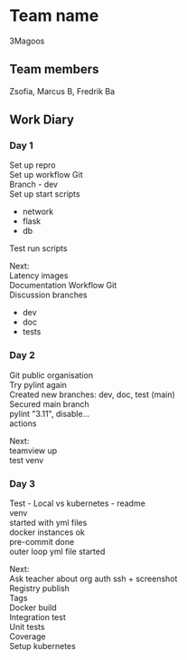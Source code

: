 # Team name
3Magoos

## Team members
Zsofia, Marcus B, Fredrik Ba

## Work Diary

### Day 1
Set up repro<br />
Set up workflow Git<br />
Branch - dev<br />
Set up start scripts<br />
 - network<br />
 - flask<br />
 - db<br />

Test run scripts<br />

Next:<br />
Latency images<br />
Documentation Workflow Git<br />
Discussion branches<br />
 - dev<br />
 - doc<br />
 - tests<br />

### Day 2
Git public organisation<br />
Try pylint again<br />
Created new branches: dev, doc, test (main)<br />
Secured main branch<br />
pylint "3.11", disable...<br />
actions<br />

Next:<br />
teamview up<br />
test venv<br />

### Day 3
Test - Local vs kubernetes - readme<br />
venv<br />
started with yml files<br />
docker instances ok<br />
pre-commit done<br />
outer loop yml file started<br />

Next:<br />
Ask teacher about org auth ssh + screenshot<br />
Registry publish<br />
Tags<br />
Docker build<br />
Integration test<br />
Unit tests<br />
Coverage <br />
Setup kubernetes<br />
